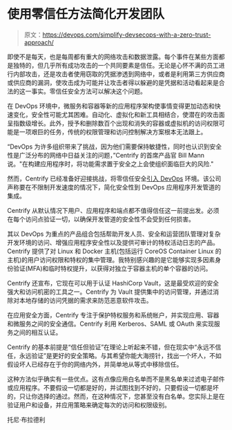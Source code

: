 # 使用零信任方法简化开发团队

> 原文：<https://devops.com/simplify-devsecops-with-a-zero-trust-approach/>

即使不是每天，也是每周都有重大的网络攻击和数据泄露。每个事件在某些方面都是独特的，但几乎所有成功攻击的一个共同要素是信任。无论是心怀不满的员工进行内部攻击，还是攻击者使用窃取的凭据渗透到网络中，或者是利用第三方供应商或供应商的漏洞，使攻击成为可能并让攻击者得以躲避的是凭据和活动看起来是合法的这一事实。零信任安全方法可以解决这个问题。

在 DevOps 环境中，微服务和容器等新的应用程序架构使事情变得更加动态和快速变化，安全性可能尤其困难。自动化、虚拟化和新工具相结合，使潜在的攻击面呈指数级增长。此外，授予和删除数百个出现和消失的容器或虚拟机的访问权限可能是一项艰巨的任务，传统的权限管理和访问控制解决方案根本无法跟上。

“DevOps 为许多组织带来了挑战，因为他们需要保持敏捷性，同时也认识到安全性是广泛分布的网络中日益关注的问题，”Centrify 的首席产品官 Bill Mann 说。"在构建应用程序时，将功能需求置于安全之上会使组织面临巨大的风险."

然而，Centrify 已经准备好迎接挑战，将零信任安全[引入 DevOps](https://www.centrify.com/solutions/secure-devops/) 环境。该公司声称要在不限制开发速度的情况下，简化安全性到 DevOps 应用程序开发管道的集成。

Centrify 从默认情况下用户、应用程序和端点都不值得信任这一前提出发。必须在每个访问点验证一切，以确保开发管道的安全性不会受到任何损害。

其以 DevOps 为重点的产品组合包括帮助开发人员、安全和运营团队管理对复杂开发环境的访问、增强应用程序安全性以及提供可审计的特权活动日志的产品。Centrify 提供了对 Linux 和 Docker 主机(包括运行 CoreOS Container Linux 的主机)的用户访问权限和特权的集中管理。我特别感兴趣的是它能够实现多因素身份验证(MFA)和临时特权提升，以获得对独立于容器主机的单个容器的访问。

Centrify 还宣布，它现在可以用于认证 HashiCorp Vault，这是最受欢迎的安全强大和访问机密的工具之一。Centrify 为 Vault 提供集中的访问管理，并通过消除对本地存储的访问凭据的需求来防范恶意软件攻击。

在应用安全方面，Centrify 专注于保护特权服务和系统帐户，并实现应用、容器和微服务之间的安全通信。Centrify 利用 Kerberos、SAML 或 OAuth 来实现服务之间的相互认证。

Centrify 的基本前提是“信任但验证”在理论上听起来不错，但在现实中“永远不信任，永远验证”是更好的安全策略。与其希望你能大海捞针，找出一个坏人，不如假设坏人已经存在于你的网络内外，并简单地从等式中移除信任。

这种方法似乎确实有一些优点。这有点像应用白名单而不是黑名单来过滤电子邮件或应用程序。不要假设一切都是好的，并试图找到不好的，只要假设一切都是坏的，只让你选择的通过。然而，在这种情况下，您甚至没有白名单。您实际上是在验证用户和设备，并应用策略来确定每次的访问和权限级别。

托尼·布拉德利